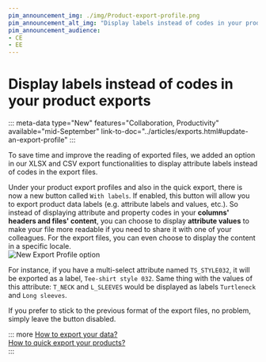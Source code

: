 ```yaml
---
pim_announcement_img: ./img/Product-export-profile.png
pim_announcement_alt_img: "Display labels instead of codes in your product exports"
pim_announcement_audience:
- CE
- EE
---
```


# Display labels instead of codes in your product exports
::: meta-data type="New" features="Collaboration, Productivity" available="mid-September" link-to-doc="../articles/exports.html#update-an-export-profile"
:::

To save time and improve the reading of exported files, we added an option in our XLSX and CSV export functionalities to display attribute labels instead of codes in the export files.

Under your product export profiles and also in the quick export, there is now a new button called `With labels`. If enabled, this button will allow you to export product data labels (e.g. attribute labels and values, etc.). So instead of displaying attribute and property codes in your **columns' headers and files' content**, you can choose to display **attribute values** to make your file more readable if you need to share it with one of your colleagues. For the export files, you can even choose to display the content in a specific locale.  
![New Export Profile option](../img/Product-export-profile.png)

For instance, if you have a multi-select attribute named `TS_STYLE032`, it will be exported as a label, `Tee-shirt style 032`.
Same thing with the values of this attribute: `T_NECK` and `L_SLEEVES` would be displayed as labels `Turtleneck` and `Long sleeves`.

If you prefer to stick to the previous format of the export files, no problem, simply leave the button disabled.

::: more
[How to export your data?](../articles/exports.html)  
[How to quick export your products?](../articles/quick-export.html)   
:::
